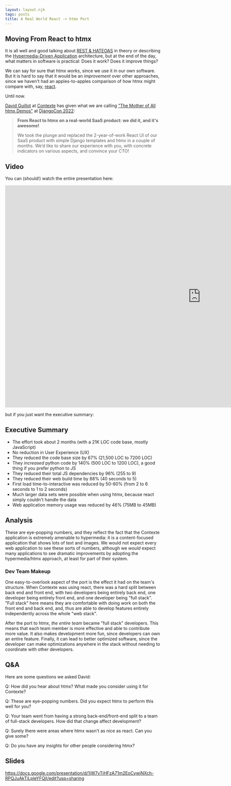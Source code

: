 ```yaml
---
layout: layout.njk
tags: posts
title: A Real World React -> htmx Port
---
```


## Moving From React to htmx

It is all well and good talking about [REST & HATEOAS](/essays/hateoas) in theory or describing the
[Hypermedia-Driven Application](/essays/hypermedia-driven-applications) architecture, but at the end of the day, what 
matters in software is practical: Does it work?  Does it improve things?

We can say for sure that htmx _works_, since we use it in our own software.  But it is hard to say that it would be
an _improvement_ over other approaches, since we haven't had an apples-to-apples comparison of how htmx might compare with,
say, [react](https://reactjs.org/).

Until now.

[David Guillot](https://github.com/David-Guillot) at [Contexte](https://www.contexte.com/) has given what we are calling 
["The Mother of All htmx Demos"](https://en.wikipedia.org/wiki/The_Mother_of_All_Demos) at
[DjangoCon 2022](https://pretalx.evolutio.pt/djangocon-europe-2022/talk/MZWJEA/):

> **From React to htmx on a real-world SaaS product: we did it, and it's awesome!**
> 
> We took the plunge and replaced the 2-year-of-work React UI of our SaaS product with simple Django templates and htmx 
> in a couple of months. We’d like to share our experience with you, with concrete indicators on various aspects, and 
> convince your CTO!

## Video

You can (should!) watch the entire presentation here:

<iframe width="1265" height="720" src="https://www.youtube.com/embed/dQw4w9WgXcQ" 
title="Rick Astley - Never Gonna Give You Up (Official Music Video)" frameborder="0" 
allow="accelerometer; autoplay; clipboard-write; encrypted-media; gyroscope; picture-in-picture" allowfullscreen></iframe>

but if you just want the executive summary:

## Executive Summary

* The effort took about 2 months (with a 21K LOC code base, mostly JavaScript)
* No reduction in User Experience (UX)
* They reduced the code base size by 67% (21,500 LOC to 7200 LOC)
* They _increased_ python code by 140% (500 LOC to 1200 LOC), a good thing if you prefer python to JS
* They reduced their total JS dependencies by 96% (255 to 9)
* They reduced their web build time by 88% (40 seconds to 5)
* First load time-to-interactive was reduced by 50-60% (from 2 to 6 seconds to 1 to 2 seconds)
* Much larger data sets were possible when using htmx, because react simply couldn't handle the data
* Web application memory usage was reduced by 46% (75MB to 45MB)

## Analysis

These are eye-popping numbers, and they reflect the fact that the Contexte application is extremely amenable to 
hypermedia: it is a content-focused application that shows lots of text and images.  We would not expect every 
web application to see these sorts of numbers, although we _would_ expect many applications to see dramatic improvements
by adopting the hypermedia/htmx approach, at least for part of their system.

### Dev Team Makeup

One easy-to-overlook aspect of the port is the effect it had on the team's structure.  When Contexte was using react,
there was a hard split between back end and front end, with two developers being entirely back end, one developer being
entirely front end, and one developer being "full stack".  "Full stack" here means they are comfortable with doing work
on both the front end and back end, and, thus are able to develop features entirely independently across the whole "web stack".

After the port to htmx, *the entire team* became "full stack" developers.  This means that each team member is more 
effective and able to contribute more value.  It also makes development more fun, since developers can own an entire
feature.  Finally, it can lead to better optimized software, since the developer can make optimizations anywhere in
the stack without needing to coordinate with other developers.

## Q&A

Here are some questions we asked David:

Q: How did you hear about htmx?  What made you consider using it for Contexte?

Q: These are eye-popping numbers.  Did you expect htmx to perform this well for you?

Q: Your team went from having a strong back-end/front-end split to a team of full-stack developers.  How did that change
affect development?

Q: Surely there were areas where htmx wasn't as nice as react.  Can you give some?

Q: Do you have any insights for other people considering htmx?


## Slides

<https://docs.google.com/presentation/d/1jW7vTiHFzA71m2EoCywjNXch-RPQJuAkTiLpleYFQjI/edit?usp=sharing>